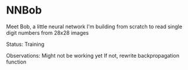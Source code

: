 # NNBob
Meet Bob, a little neural network I'm building from scratch to read single digit numbers from 28x28 images

Status: Training

Observations:
Might not be working yet
If not, rewrite backpropagation function
